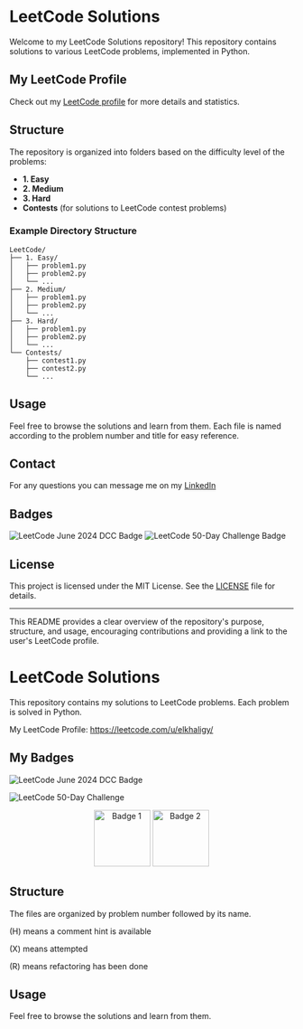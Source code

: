# LeetCode Solutions

Welcome to my LeetCode Solutions repository! This repository contains solutions to various LeetCode problems, implemented in Python.

## My LeetCode Profile
Check out my [LeetCode profile](https://leetcode.com/u/elkhaligy/) for more details and statistics.

## Structure
The repository is organized into folders based on the difficulty level of the problems:
- **1. Easy**
- **2. Medium**
- **3. Hard**
- **Contests** (for solutions to LeetCode contest problems)

### Example Directory Structure
```
LeetCode/
├── 1. Easy/
│   ├── problem1.py
│   ├── problem2.py
│   └── ...
├── 2. Medium/
│   ├── problem1.py
│   ├── problem2.py
│   └── ...
├── 3. Hard/
│   ├── problem1.py
│   ├── problem2.py
│   └── ...
└── Contests/
    ├── contest1.py
    ├── contest2.py
    └── ...
```

## Usage
Feel free to browse the solutions and learn from them. Each file is named according to the problem number and title for easy reference.


## Contact
For any questions you can message me on my [LinkedIn](https://www.linkedin.com/in/shehabelkhaligy/)

## Badges
![LeetCode June 2024 DCC Badge](https://i.imgur.com/rd8F0yV.gif)
![LeetCode 50-Day Challenge Badge](https://i.imgur.com/HRiF5xa.gif)

## License
This project is licensed under the MIT License. See the [LICENSE](LICENSE) file for details.

---

This README provides a clear overview of the repository's purpose, structure, and usage, encouraging contributions and providing a link to the user's LeetCode profile.
# LeetCode Solutions

This repository contains my solutions to LeetCode problems. Each problem is solved in Python.

My LeetCode Profile: https://leetcode.com/u/elkhaligy/

## My Badges
![LeetCode June 2024 DCC Badge](https://i.imgur.com/rd8F0yV.gif)

![LeetCode 50-Day Challenge](https://i.imgur.com/HRiF5xa.gif)
<p align="center">
  <img src="https://i.imgur.com/rd8F0yV.gif" alt="Badge 1" width="100"/>
  <img src="https://i.imgur.com/HRiF5xa.gif" alt="Badge 2" width="100"/>
</p>




## Structure

The files are organized by problem number followed by its name.

(H) means a comment hint is available

(X) means attempted

(R) means refactoring has been done

## Usage

Feel free to browse the solutions and learn from them.

